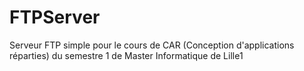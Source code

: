 # FTPServer

Serveur FTP simple pour le cours de CAR (Conception d'applications réparties) du semestre 1 de Master Informatique de Lille1
